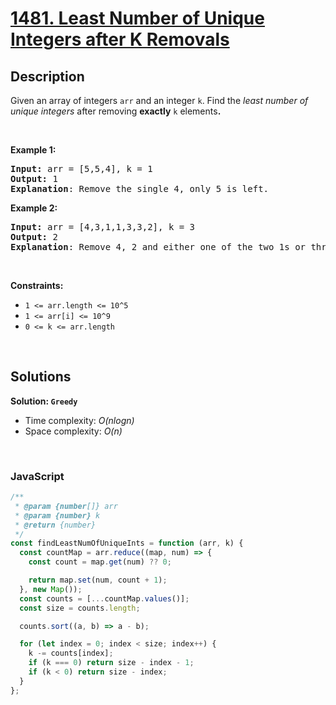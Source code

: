 # [1481. Least Number of Unique Integers after K Removals](https://leetcode.com/problems/least-number-of-unique-integers-after-k-removals)

## Description

<div class="_1l1MA" data-track-load="description_content"><p>Given an array of integers&nbsp;<code>arr</code>&nbsp;and an integer <code>k</code>.&nbsp;Find the <em>least number of unique integers</em>&nbsp;after removing <strong>exactly</strong> <code>k</code> elements<b>.</b></p>

<ol>
</ol>

<p>&nbsp;</p>
<p><strong class="example">Example 1:</strong></p>

<pre><strong>Input: </strong>arr = [5,5,4], k = 1
<strong>Output: </strong>1
<strong>Explanation</strong>: Remove the single 4, only 5 is left.
</pre>

<strong class="example">Example 2:</strong>

<pre><strong>Input: </strong>arr = [4,3,1,1,3,3,2], k = 3
<strong>Output: </strong>2
<strong>Explanation</strong>: Remove 4, 2 and either one of the two 1s or three 3s. 1 and 3 will be left.</pre>

<p>&nbsp;</p>
<p><strong>Constraints:</strong></p>

<ul>
	<li><code>1 &lt;= arr.length&nbsp;&lt;= 10^5</code></li>
	<li><code>1 &lt;= arr[i] &lt;= 10^9</code></li>
	<li><code>0 &lt;= k&nbsp;&lt;= arr.length</code></li>
</ul></div>

<p>&nbsp;</p>

## Solutions

**Solution: `Greedy`**

- Time complexity: <em>O(nlogn)</em>
- Space complexity: <em>O(n)</em>

<p>&nbsp;</p>

### **JavaScript**

```js
/**
 * @param {number[]} arr
 * @param {number} k
 * @return {number}
 */
const findLeastNumOfUniqueInts = function (arr, k) {
  const countMap = arr.reduce((map, num) => {
    const count = map.get(num) ?? 0;

    return map.set(num, count + 1);
  }, new Map());
  const counts = [...countMap.values()];
  const size = counts.length;

  counts.sort((a, b) => a - b);

  for (let index = 0; index < size; index++) {
    k -= counts[index];
    if (k === 0) return size - index - 1;
    if (k < 0) return size - index;
  }
};
```
